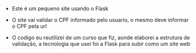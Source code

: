 - Este é um pequeno site usando o Flask

- O site vai validar o CPF informado pelo usuario, o mesmo deve informar o CPF pela url 

- O codigo eu reutilizei de um curso que fiz, aonde elaborei a estrutura de validação, a tecnologia que usei foi a Flask para subir como um site web
